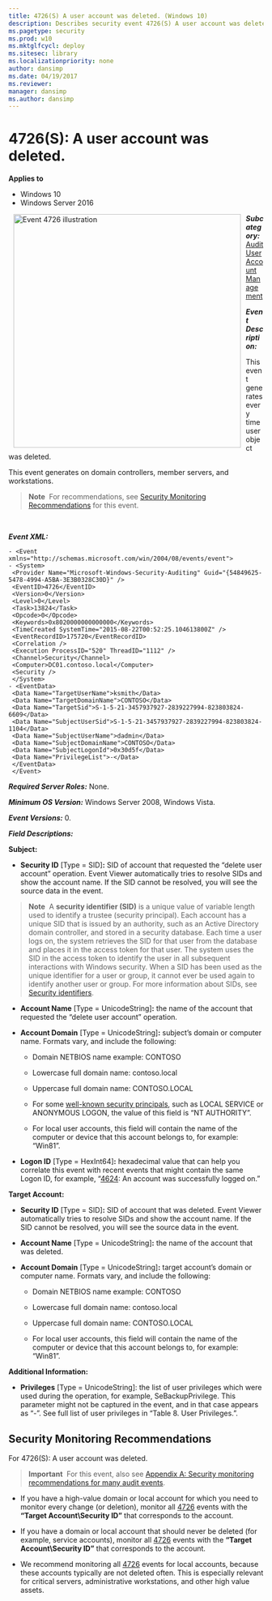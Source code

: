 ```yaml
---
title: 4726(S) A user account was deleted. (Windows 10)
description: Describes security event 4726(S) A user account was deleted.
ms.pagetype: security
ms.prod: w10
ms.mktglfcycl: deploy
ms.sitesec: library
ms.localizationpriority: none
author: dansimp
ms.date: 04/19/2017
ms.reviewer:
manager: dansimp
ms.author: dansimp
---
```


# 4726(S): A user account was deleted.

**Applies to**
-   Windows 10
-   Windows Server 2016


<img src="images/event-4726.png" alt="Event 4726 illustration" width="449" height="461" hspace="10" align="left" />

***Subcategory:***&nbsp;[Audit User Account Management](audit-user-account-management.md)

***Event Description:***

This event generates every time user object was deleted.

This event generates on domain controllers, member servers, and workstations.

> **Note**&nbsp;&nbsp;For recommendations, see [Security Monitoring Recommendations](#security-monitoring-recommendations) for this event.

<br clear="all">

***Event XML:***
```
- <Event xmlns="http://schemas.microsoft.com/win/2004/08/events/event">
- <System>
 <Provider Name="Microsoft-Windows-Security-Auditing" Guid="{54849625-5478-4994-A5BA-3E3B0328C30D}" />
 <EventID>4726</EventID>
 <Version>0</Version>
 <Level>0</Level>
 <Task>13824</Task>
 <Opcode>0</Opcode>
 <Keywords>0x8020000000000000</Keywords>
 <TimeCreated SystemTime="2015-08-22T00:52:25.104613800Z" />
 <EventRecordID>175720</EventRecordID>
 <Correlation />
 <Execution ProcessID="520" ThreadID="1112" />
 <Channel>Security</Channel>
 <Computer>DC01.contoso.local</Computer>
 <Security />
 </System>
- <EventData>
 <Data Name="TargetUserName">ksmith</Data>
 <Data Name="TargetDomainName">CONTOSO</Data>
 <Data Name="TargetSid">S-1-5-21-3457937927-2839227994-823803824-6609</Data>
 <Data Name="SubjectUserSid">S-1-5-21-3457937927-2839227994-823803824-1104</Data>
 <Data Name="SubjectUserName">dadmin</Data>
 <Data Name="SubjectDomainName">CONTOSO</Data>
 <Data Name="SubjectLogonId">0x30d5f</Data>
 <Data Name="PrivilegeList">-</Data>
 </EventData>
 </Event>

```

***Required Server Roles:*** None.

***Minimum OS Version:*** Windows Server 2008, Windows Vista.

***Event Versions:*** 0.

***Field Descriptions:***

**Subject:**

-   **Security ID** \[Type = SID\]**:** SID of account that requested the “delete user account” operation. Event Viewer automatically tries to resolve SIDs and show the account name. If the SID cannot be resolved, you will see the source data in the event.

> **Note**&nbsp;&nbsp;A **security identifier (SID)** is a unique value of variable length used to identify a trustee (security principal). Each account has a unique SID that is issued by an authority, such as an Active Directory domain controller, and stored in a security database. Each time a user logs on, the system retrieves the SID for that user from the database and places it in the access token for that user. The system uses the SID in the access token to identify the user in all subsequent interactions with Windows security. When a SID has been used as the unique identifier for a user or group, it cannot ever be used again to identify another user or group. For more information about SIDs, see [Security identifiers](/windows/access-protection/access-control/security-identifiers).

-   **Account Name** \[Type = UnicodeString\]**:** the name of the account that requested the “delete user account” operation.

-   **Account Domain** \[Type = UnicodeString\]**:** subject’s domain or computer name. Formats vary, and include the following:

    -   Domain NETBIOS name example: CONTOSO

    -   Lowercase full domain name: contoso.local

    -   Uppercase full domain name: CONTOSO.LOCAL

    -   For some [well-known security principals](https://support.microsoft.com/kb/243330), such as LOCAL SERVICE or ANONYMOUS LOGON, the value of this field is “NT AUTHORITY”.

    -   For local user accounts, this field will contain the name of the computer or device that this account belongs to, for example: “Win81”.

-   **Logon ID** \[Type = HexInt64\]**:** hexadecimal value that can help you correlate this event with recent events that might contain the same Logon ID, for example, “[4624](event-4624.md): An account was successfully logged on.”

**Target Account:**

-   **Security ID** \[Type = SID\]**:** SID of account that was deleted. Event Viewer automatically tries to resolve SIDs and show the account name. If the SID cannot be resolved, you will see the source data in the event.

-   **Account Name** \[Type = UnicodeString\]**:** the name of the account that was deleted.

-   **Account Domain** \[Type = UnicodeString\]**:** target account’s domain or computer name. Formats vary, and include the following:

    -   Domain NETBIOS name example: CONTOSO

    -   Lowercase full domain name: contoso.local

    -   Uppercase full domain name: CONTOSO.LOCAL

    -   For local user accounts, this field will contain the name of the computer or device that this account belongs to, for example: “Win81”.

**Additional Information:**

-   **Privileges** \[Type = UnicodeString\]: the list of user privileges which were used during the operation, for example, SeBackupPrivilege. This parameter might not be captured in the event, and in that case appears as “-”. See full list of user privileges in “Table 8. User Privileges.”.

## Security Monitoring Recommendations

For 4726(S): A user account was deleted.

> **Important**&nbsp;&nbsp;For this event, also see [Appendix A: Security monitoring recommendations for many audit events](appendix-a-security-monitoring-recommendations-for-many-audit-events.md).

-   If you have a high-value domain or local account for which you need to monitor every change (or deletion), monitor all [4726](event-4726.md) events with the **“Target Account\\Security ID”** that corresponds to the account.

-   If you have a domain or local account that should never be deleted (for example, service accounts), monitor all [4726](event-4726.md) events with the **“Target Account\\Security ID”** that corresponds to the account.

-   We recommend monitoring all [4726](event-4726.md) events for local accounts, because these accounts typically are not deleted often. This is especially relevant for critical servers, administrative workstations, and other high value assets.

